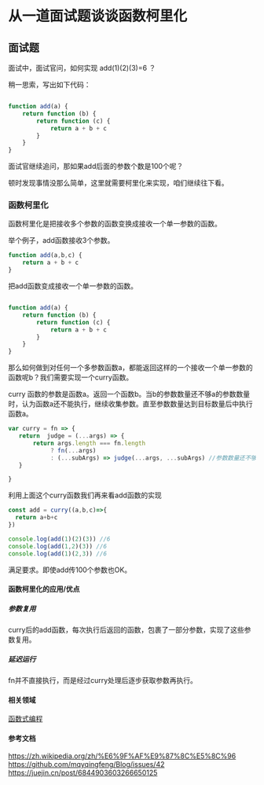 # 从一道面试题谈谈函数柯里化

## 面试题

面试中，面试官问，如何实现 add(1)(2)(3)=6 ？

稍一思索，写出如下代码：

```javascript

function add(a) {
    return function (b) {
        return function (c) {
            return a + b + c
        }
    }
}
```

面试官继续追问，那如果add后面的参数个数是100个呢？

顿时发现事情没那么简单，这里就需要柯里化来实现，咱们继续往下看。

### 函数柯里化

函数柯里化是把接收多个参数的函数变换成接收一个单一参数的函数。

举个例子，add函数接收3个参数。

```javascript
function add(a,b,c) {
    return a + b + c
}
```

把add函数变成接收一个单一参数的函数。

```javascript

function add(a) {
    return function (b) {
        return function (c) {
            return a + b + c
        }
    }
}
```

那么如何做到对任何一个多参数函数a，都能返回这样的一个接收一个单一参数的函数呢b？我们需要实现一个curry函数。

curry 函数的参数是函数a。返回一个函数b。当b的参数数量还不够a的参数数量时，认为函数a还不能执行，继续收集参数。直至参数数量达到目标数量后中执行函数a。

```javascript
var curry = fn => {
   return  judge = (...args) => {
       return args.length === fn.length
            ? fn(...args)
            : (...subArgs) => judge(...args, ...subArgs) //参数数量还不够，继续收集参数
   }

}

```

利用上面这个curry函数我们再来看add函数的实现

```javascript
const add = curry((a,b,c)=>{
  return a+b+c
})

console.log(add(1)(2)(3)) //6
console.log(add(1,2)(3)) //6
console.log(add(1)(2,3)) //6
```

满足要求。即使add传100个参数也OK。

#### 函数柯里化的应用/优点

##### 参数复用

curry后的add函数，每次执行后返回的函数，包裹了一部分参数，实现了这些参数复用。

##### 延迟运行

fn并不直接执行，而是经过curry处理后逐步获取参数再执行。

#### 相关领域

[函数式编程](./fp.md)

#### 参考文档

<https://zh.wikipedia.org/zh/%E6%9F%AF%E9%87%8C%E5%8C%96>
<https://github.com/mqyqingfeng/Blog/issues/42>
<https://juejin.cn/post/6844903603266650125>
